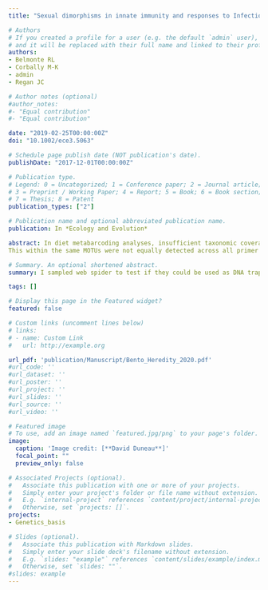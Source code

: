```yaml
---
title: "Sexual dimorphisms in innate immunity and responses to Infection in Drosophila melanogaster"

# Authors
# If you created a profile for a user (e.g. the default `admin` user), write the username (folder name) here 
# and it will be replaced with their full name and linked to their profile.
authors: 
- Belmonte RL
- Corbally M-K
- admin
- Regan JC

# Author notes (optional)
#author_notes:
#- "Equal contribution"
#- "Equal contribution"

date: "2019-02-25T00:00:00Z"
doi: "10.1002/ece3.5063"

# Schedule page publish date (NOT publication's date).
publishDate: "2017-12-01T00:00:00Z"

# Publication type.
# Legend: 0 = Uncategorized; 1 = Conference paper; 2 = Journal article;
# 3 = Preprint / Working Paper; 4 = Report; 5 = Book; 6 = Book section;
# 7 = Thesis; 8 = Patent
publication_types: ["2"]

# Publication name and optional abbreviated publication name.
publication: In *Ecology and Evolution*

abstract: In diet metabarcoding analyses, insufficient taxonomic coverage of PCR primer sets generates false negatives that may dramatically distort biodiversity estimates. In this paper, we investigated the taxonomic coverage and complementarity of three cy‐ tochrome c oxidase subunit I gene (COI) primer sets based on in silico analyses and we conducted an in vivo evaluation using fecal and spider web samples from differ‐ ent invertivores, environments, and geographic locations. Our results underline the lack of predictability of both the coverage and complementarity of individual primer sets: (a) sharp discrepancies exist observed between in silico and in vivo analyses (to the detriment of in silico analyses); (b) both coverage and complementarity depend greatly on the predator and on the taxonomic level at which preys are considered; (c) primer sets’ complementarity is the greatest at fine taxonomic levels (molecular op‐ erational taxonomic units [MOTUs] and variants). We then formalized the “one‐locus‐ several‐primer‐sets” (OLSP) strategy, that is, the use of several primer sets that target the same locus (here the first part of the COI gene) and the same group of taxa (here invertebrates). The proximal aim of the OLSP strategy is to minimize false negatives by increasing total coverage through multiple primer sets. We illustrate that the OLSP strategy is especially relevant from this perspective since distinct variants
This within the same MOTUs were not equally detected across all primer sets. Furthermore, the OLSP strategy produces largely overlapping and comparable sequences, which cannot be achieved when targeting different loci. This facilitates the use of haplotypic diversity information contained within metabarcoding datasets, for example, for phy‐ logeography and finer analyses of prey–predator interactions.

# Summary. An optional shortened abstract.
summary: I sampled web spider to test if they could be used as DNA traps to describe biodiversity with metabarcoding.

tags: []

# Display this page in the Featured widget?
featured: false

# Custom links (uncomment lines below)
# links:
# - name: Custom Link
#   url: http://example.org

url_pdf: 'publication/Manuscript/Bento_Heredity_2020.pdf'
#url_code: ''
#url_dataset: ''
#url_poster: ''
#url_project: ''
#url_slides: ''
#url_source: ''
#url_video: ''

# Featured image
# To use, add an image named `featured.jpg/png` to your page's folder. 
image:
  caption: 'Image credit: [**David Duneau**]'
  focal_point: ""
  preview_only: false

# Associated Projects (optional).
#   Associate this publication with one or more of your projects.
#   Simply enter your project's folder or file name without extension.
#   E.g. `internal-project` references `content/project/internal-project/index.md`.
#   Otherwise, set `projects: []`.
projects:
- Genetics_basis

# Slides (optional).
#   Associate this publication with Markdown slides.
#   Simply enter your slide deck's filename without extension.
#   E.g. `slides: "example"` references `content/slides/example/index.md`.
#   Otherwise, set `slides: ""`.
#slides: example
---
```

